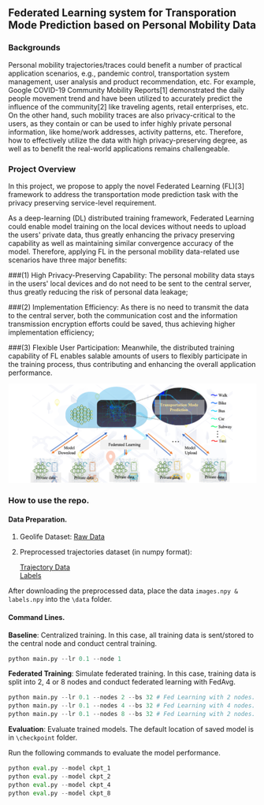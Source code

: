 ## Federated Learning system for Transporation Mode Prediction based on Personal Mobility Data

### Backgrounds 

Personal mobility trajectories/traces could benefit a number of practical application scenarios, e.g., pandemic control, transportation system management, user analysis and product recommendation, etc. For example, 
Google COVID-19 Community Mobility Reports[1] demonstrated the daily people movement trend and have been utilized to accurately predict the influence of the community[2] like traveling agents, retail enterprises, etc. 
On the other hand, such mobility traces are also privacy-critical to the users, as they contain or can be used to infer highly private personal information, like home/work addresses, activity patterns, etc.
Therefore, how to effectively utilize the data with high privacy-preserving degree, as well as to benefit the real-world applications remains challengeable.

### Project Overview

In this project, we propose to apply the novel Federated Learning (FL)[3] framework to address the transportation mode prediction task with the privacy preserving service-level requirement. 
   
As a deep-learning (DL) distributed training framework, Federated Learning could enable model training on the local devices without needs to upload the users' private data, thus greatly enhancing the privacy preserving capability as well as maintaining similar convergence accuracy of the model.
    Therefore, applying FL in the personal mobility data-related use scenarios have three major benefits:

###(1) High Privacy-Preserving Capability: The personal mobility data stays in the users' local devices and do not need to be sent to the central server, thus greatly reducing the risk of personal data leakage;

###(2) Implementation Efficiency: As there is no need to transmit the data to the central server, both the communication cost and the information transmission encryption efforts could be saved, thus achieving higher implementation efficiency;

###(3) Flexible User Participation: Meanwhile, the distributed training capability of FL enables salable amounts of users to flexibly participate in the training process, thus contributing and enhancing the overall application performance.

![alt text](https://github.com/Mrxiaoyuer/Hackthon-GMU/blob/main/system.png?raw=true)


### How to use the repo.
#### Data Preparation.

1. Geolife Dataset: [Raw Data](https://www.microsoft.com/en-us/download/confirmation.aspx?id=52367)

2. Preprocessed trajectories dataset (in numpy format): 
    
    [Trajectory Data](https://drive.google.com/file/d/1rrGlzBsVu_sHs9n1K7OhB-jXkW8LCHNk/view?usp=sharing)   
    [Labels](https://drive.google.com/file/d/1vlGWDen3JP3sdIuJqzeA4AQNh9YprnDq/view?usp=sharing)

After downloading the preprocessed data, place the data `images.npy & labels.npy` into the `\data` folder.

 #### Command Lines.

**Baseline**: Centralized training. In this case, all training data is sent/stored to the central node and conduct central training.

```python
python main.py --lr 0.1 --node 1
```

 **Federated Training**: Simulate federated training. In this case, training data is split into 2, 4 or 8 nodes and conduct federated learning with FedAvg.
```python
python main.py --lr 0.1 --nodes 2 --bs 32 # Fed Learning with 2 nodes.
python main.py --lr 0.1 --nodes 4 --bs 32 # Fed Learning with 4 nodes.
python main.py --lr 0.1 --nodes 8 --bs 32 # Fed Learning with 2 nodes.
```
**Evaluation**: Evaluate trained models. The default location of saved model is in `\checkpoint` folder.  

Run the following commands to evaluate the model performance.

```python
python eval.py --model ckpt_1
python eval.py --model ckpt_2
python eval.py --model ckpt_4
python eval.py --model ckpt_8
```


